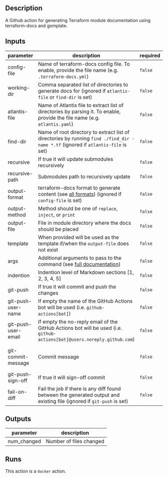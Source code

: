 ## Description

A Github action for generating Terraform module documentation using terraform-docs and gomplate.

## Inputs

| parameter | description | required | default |
| --- | --- | --- | --- |
| config-file | Name of terraform-docs config file. To enable, provide the file name (e.g. `.terraform-docs.yml`) | `false` | disabled |
| working-dir | Comma separated list of directories to generate docs for (ignored if `atlantis-file` or `find-dir` is set) | `false` | . |
| atlantis-file | Name of Atlantis file to extract list of directories by parsing it. To enable, provide the file name (e.g. `atlantis.yaml`) | `false` | disabled |
| find-dir | Name of root directory to extract list of directories by running `find ./find_dir -name *.tf` (ignored if `atlantis-file` is set) | `false` | disabled |
| recursive | If true it will update submodules recursively | `false` | false |
| recursive-path | Submodules path to recursively update | `false` | modules |
| output-format | terraform-docs format to generate content (see [all formats](https://github.com/terraform-docs/terraform-docs/blob/master/docs/FORMATS_GUIDE.md)) (ignored if `config-file` is set) | `false` | markdown table |
| output-method | Method should be one of `replace`, `inject`, or `print` | `false` | inject |
| output-file | File in module directory where the docs should be placed | `false` | README.md |
| template | When provided will be used as the template if/when the `output-file` does not exist | `false` | <!-- BEGIN_TF_DOCS --> {{ .Content }} <!-- END_TF_DOCS --> |
| args | Additional arguments to pass to the command (see [full documentation](https://github.com/terraform-docs/terraform-docs/tree/master/docs)) | `false` |  |
| indention | Indention level of Markdown sections [1, 2, 3, 4, 5] | `false` | 2 |
| git-push | If true it will commit and push the changes | `false` | false |
| git-push-user-name | If empty the name of the GitHub Actions bot will be used (i.e. `github-actions[bot]`) | `false` |  |
| git-push-user-email | If empty the no-reply email of the GitHub Actions bot will be used (i.e. `github-actions[bot]@users.noreply.github.com`) | `false` |  |
| git-commit-message | Commit message | `false` | terraform-docs: automated action |
| git-push-sign-off | If true it will sign-off commit | `false` | false |
| fail-on-diff | Fail the job if there is any diff found between the generated output and existing file (ignored if `git-push` is set) | `false` | false |


## Outputs

| parameter | description |
| --- | --- |
| num_changed | Number of files changed |


## Runs

This action is a `docker` action.


